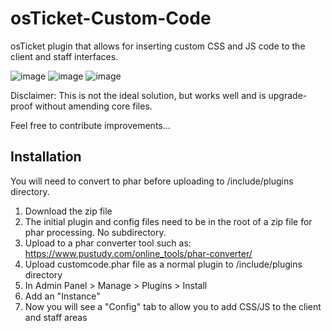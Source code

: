 # osTicket-Custom-Code

osTicket plugin that allows for inserting custom CSS and JS code to the client and staff interfaces.

![image](https://user-images.githubusercontent.com/2007626/211731476-9ea93a58-49bf-44d2-9790-a97befd08569.png)
![image](https://user-images.githubusercontent.com/2007626/211731517-b81acca0-0a27-496d-9820-1209ffcd306e.png)
![image](https://user-images.githubusercontent.com/2007626/211731556-4de65290-3412-4f2b-b252-43a547073210.png)


Disclaimer: This is not the ideal solution, but works well and is upgrade-proof without amending core files. 

Feel free to contribute improvements...

## Installation

You will need to convert to phar before uploading to /include/plugins directory.

1. Download the zip file
2. The initial plugin and config files need to be in the root of a zip file for phar processing. No subdirectory.
3. Upload to a phar converter tool such as: https://www.pustudy.com/online_tools/phar-converter/
4. Upload customcode.phar file as a normal plugin to /include/plugins directory
5. In Admin Panel > Manage > Plugins > Install
6. Add an "Instance"
7. Now you will see a "Config" tab to allow you to add CSS/JS to the client and staff areas
